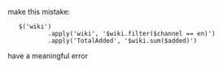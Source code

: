 make this mistake:

```
   $('wiki')
           .apply('wiki', '$wiki.filter($channel == en)')
           .apply('TotalAdded', '$wiki.sum($added)')
```

have a meaningful error

